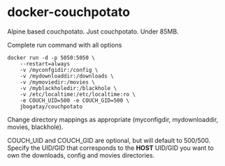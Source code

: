 docker-couchpotato
================

Alpine based couchpotato.  Just couchpotato.  Under 85MB.

Complete run command with all options

    docker run -d -p 5050:5050 \
    	--restart=always
        -v /myconfgidir:/config \
        -v /mydownloaddir:/downloads \
        -v /mymoviedir:/movies \
        -v /myblackholedir:/blackhole \
        -v /etc/localtime:/etc/localtime:ro \
        -e COUCH_UID=500 -e COUCH_GID=500 \
        jbogatay/couchpotato


Change directory mappings as appropriate (myconfigdir, mydownloaddir, movies, blackhole).

COUCH_UID and COUCH_GID are optional, but will default to 500/500.   Specify the UID/GID that corresponds to the **HOST** UID/GID you want to own the downloads, config and movies directories.